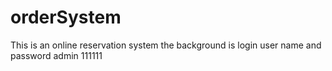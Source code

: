# orderSystem
This is an online reservation system
the background is login user name and password admin 111111

